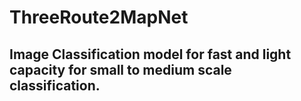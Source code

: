 # ThreeRoute2MapNet

## Image Classification model for fast and light capacity for small to medium scale classification.
